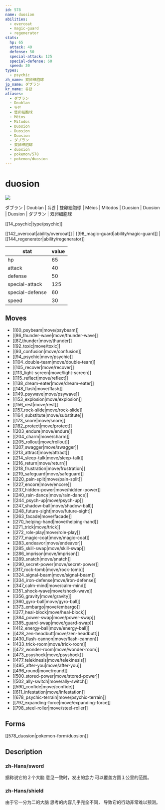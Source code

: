 ```yaml
---
id: 578
name: duosion
abilities:
  - overcoat
  - magic-guard
  - regenerator
stats:
  hp: 65
  attack: 40
  defense: 50
  special-attack: 125
  special-defense: 60
  speed: 30
types:
  - psychic
zh_name: 双卵细胞球
jp_name: ダブラン
kr_name: 듀란
aliases:
  - ダブラン
  - Doublan
  - 듀란
  - 雙卵細胞球
  - Méios
  - Mitodos
  - Duosion
  - Duosion
  - Duosion
  - ダブラン
  - 双卵细胞球
  - duosion
  - pokemon/578
  - pokemon/duosion
---
```

# duosion

![](https://raw.githubusercontent.com/PokeAPI/sprites/master/sprites/pokemon/578.png)

ダブラン | Doublan | 듀란 | 雙卵細胞球 | Méios | Mitodos | Duosion | Duosion | Duosion | ダブラン | 双卵细胞球

[[14_psychic|type/psychic]]

[[142_overcoat|ability/overcoat]] | [[98_magic-guard|ability/magic-guard]] | [[144_regenerator|ability/regenerator]]

|stat|value|
|---|---|
|hp|65|
|attack|40|
|defense|50|
|special-attack|125|
|special-defense|60|
|speed|30|


## Moves

- [[60_psybeam|move/psybeam]]
- [[86_thunder-wave|move/thunder-wave]]
- [[87_thunder|move/thunder]]
- [[92_toxic|move/toxic]]
- [[93_confusion|move/confusion]]
- [[94_psychic|move/psychic]]
- [[104_double-team|move/double-team]]
- [[105_recover|move/recover]]
- [[113_light-screen|move/light-screen]]
- [[115_reflect|move/reflect]]
- [[138_dream-eater|move/dream-eater]]
- [[148_flash|move/flash]]
- [[149_psywave|move/psywave]]
- [[153_explosion|move/explosion]]
- [[156_rest|move/rest]]
- [[157_rock-slide|move/rock-slide]]
- [[164_substitute|move/substitute]]
- [[173_snore|move/snore]]
- [[182_protect|move/protect]]
- [[203_endure|move/endure]]
- [[204_charm|move/charm]]
- [[205_rollout|move/rollout]]
- [[207_swagger|move/swagger]]
- [[213_attract|move/attract]]
- [[214_sleep-talk|move/sleep-talk]]
- [[216_return|move/return]]
- [[218_frustration|move/frustration]]
- [[219_safeguard|move/safeguard]]
- [[220_pain-split|move/pain-split]]
- [[227_encore|move/encore]]
- [[237_hidden-power|move/hidden-power]]
- [[240_rain-dance|move/rain-dance]]
- [[244_psych-up|move/psych-up]]
- [[247_shadow-ball|move/shadow-ball]]
- [[248_future-sight|move/future-sight]]
- [[263_facade|move/facade]]
- [[270_helping-hand|move/helping-hand]]
- [[271_trick|move/trick]]
- [[272_role-play|move/role-play]]
- [[277_magic-coat|move/magic-coat]]
- [[283_endeavor|move/endeavor]]
- [[285_skill-swap|move/skill-swap]]
- [[286_imprison|move/imprison]]
- [[289_snatch|move/snatch]]
- [[290_secret-power|move/secret-power]]
- [[317_rock-tomb|move/rock-tomb]]
- [[324_signal-beam|move/signal-beam]]
- [[334_iron-defense|move/iron-defense]]
- [[347_calm-mind|move/calm-mind]]
- [[351_shock-wave|move/shock-wave]]
- [[356_gravity|move/gravity]]
- [[360_gyro-ball|move/gyro-ball]]
- [[373_embargo|move/embargo]]
- [[377_heal-block|move/heal-block]]
- [[384_power-swap|move/power-swap]]
- [[385_guard-swap|move/guard-swap]]
- [[412_energy-ball|move/energy-ball]]
- [[428_zen-headbutt|move/zen-headbutt]]
- [[430_flash-cannon|move/flash-cannon]]
- [[433_trick-room|move/trick-room]]
- [[472_wonder-room|move/wonder-room]]
- [[473_psyshock|move/psyshock]]
- [[477_telekinesis|move/telekinesis]]
- [[495_after-you|move/after-you]]
- [[496_round|move/round]]
- [[500_stored-power|move/stored-power]]
- [[502_ally-switch|move/ally-switch]]
- [[590_confide|move/confide]]
- [[611_infestation|move/infestation]]
- [[678_psychic-terrain|move/psychic-terrain]]
- [[797_expanding-force|move/expanding-force]]
- [[798_steel-roller|move/steel-roller]]

## Forms



[[578_duosion|pokemon-form/duosion]]

## Description

### zh-Hans/sword

据称说它的２个大脑
意见一致时，发出的念力
可以覆盖方圆１公里的范围。

### zh-Hans/shield

由于它一分为二的大脑
思考的内容几乎完全不同，
导致它的行动非常难以预测。

